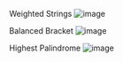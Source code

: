 Weighted Strings
![image](https://github.com/imroatulfaizah/msbu/assets/23720075/2e56ec1a-e799-4095-8989-32c7ce4f3d33)

Balanced Bracket
![image](https://github.com/imroatulfaizah/msbu/assets/23720075/05c0e280-d461-442d-8e6a-5712c5ac3880)

Highest Palindrome
![image](https://github.com/imroatulfaizah/msbu/assets/23720075/f33a5e20-2248-4e14-8262-1613f545f3c6)

